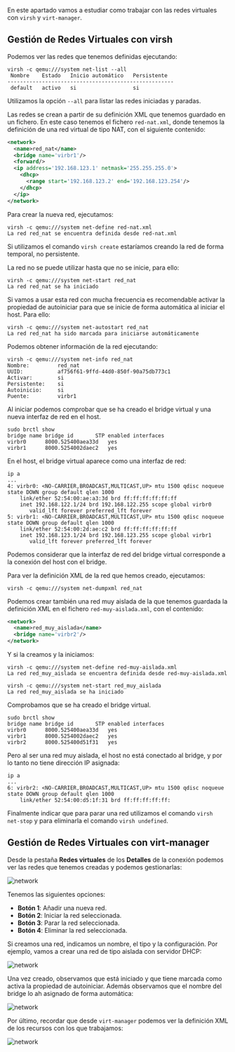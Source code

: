 En este apartado vamos  a estudiar como trabajar con las redes virtuales con `virsh` y `virt-manager`.

## Gestión de Redes Virtuales con virsh

Podemos ver las redes que tenemos definidas ejecutando:

```
virsh -c qemu:///system net-list --all
 Nombre    Estado   Inicio automático   Persistente
-----------------------------------------------------
 default   activo   si                  si
```

Utilizamos la opción `--all` para listar las redes iniciadas y paradas.

Las redes se crean a partir de su definición XML que tenemos guardado en un fichero. En este caso tenemos el fichero `red-nat.xml`, donde tenemos la definición de una red virtual de tipo NAT, con el siguiente contenido:

```xml
<network>
  <name>red_nat</name>
  <bridge name='virbr1'/>
  <forward/>
  <ip address='192.168.123.1' netmask='255.255.255.0'>
    <dhcp>
      <range start='192.168.123.2' end='192.168.123.254'/>
    </dhcp>
  </ip>
</network>
```

Para crear la nueva red, ejecutamos:

```
virsh -c qemu:///system net-define red-nat.xml
La red red_nat se encuentra definida desde red-nat.xml
```

Si utilizamos el comando `virsh create` estaríamos creando la red de forma temporal, no persistente.

La red no se puede utilizar hasta que no se inicie, para ello:

```
virsh -c qemu:///system net-start red_nat
La red red_nat se ha iniciado
```

Si vamos a usar esta red con mucha frecuencia es recomendable activar la propiedad de autoiniciar para que se inicie de forma automática al iniciar el host. Para ello:

```
virsh -c qemu:///system net-autostart red_nat
La red red_nat ha sido marcada para iniciarse automáticamente
```

Podemos obtener información de la red ejecutando:

```
virsh -c qemu:///system net-info red_nat
Nombre:         red_nat
UUID:           af756f61-9ffd-44d0-850f-90a75db773c1
Activar:        si
Persistente:    si
Autoinicio:     si
Puente:         virbr1
```

Al iniciar podemos comprobar que se ha creado el bridge virtual y una nueva interfaz de red en el host.

```
sudo brctl show
bridge name	bridge id		STP enabled	interfaces
virbr0		8000.525400aea33d	yes		
virbr1		8000.5254002daec2	yes	
```

En el host, el bridge virtual aparece como una interfaz de red:

```
ip a
...
4: virbr0: <NO-CARRIER,BROADCAST,MULTICAST,UP> mtu 1500 qdisc noqueue state DOWN group default qlen 1000
    link/ether 52:54:00:ae:a3:3d brd ff:ff:ff:ff:ff:ff
    inet 192.168.122.1/24 brd 192.168.122.255 scope global virbr0
       valid_lft forever preferred_lft forever
5: virbr1: <NO-CARRIER,BROADCAST,MULTICAST,UP> mtu 1500 qdisc noqueue state DOWN group default qlen 1000
    link/ether 52:54:00:2d:ae:c2 brd ff:ff:ff:ff:ff:ff
    inet 192.168.123.1/24 brd 192.168.123.255 scope global virbr1
       valid_lft forever preferred_lft forever
```

Podemos considerar que la interfaz de red del bridge virtual corresponde a la conexión del host con el bridge.

Para ver la definición XML de la red que hemos creado, ejecutamos:

```
virsh -c qemu:///system net-dumpxml red_nat
```

Podemos crear también una red muy aislada de la que tenemos guardada la definición XML en el fichero `red-muy-aislada.xml`, con el contenido:

```xml
<network>
  <name>red_muy_aislada</name>
  <bridge name='virbr2'/>
</network>
```

Y si la creamos y la iniciamos:

```
virsh -c qemu:///system net-define red-muy-aislada.xml
La red red_muy_aislada se encuentra definida desde red-muy-aislada.xml

virsh -c qemu:///system net-start red_muy_aislada
La red red_muy_aislada se ha iniciado
```

Comprobamos que se ha creado el bridge virtual. 

```
sudo brctl show
bridge name	bridge id		STP enabled	interfaces
virbr0		8000.525400aea33d	yes		
virbr1		8000.5254002daec2	yes		
virbr2		8000.525400d51f31	yes
```

Pero al ser una red muy aislada, el host no está conectado al bridge, y por lo tanto no tiene dirección IP asignada:

```
ip a
...
6: virbr2: <NO-CARRIER,BROADCAST,MULTICAST,UP> mtu 1500 qdisc noqueue state DOWN group default qlen 1000
    link/ether 52:54:00:d5:1f:31 brd ff:ff:ff:ff:ff:
```

Finalmente indicar que para parar una red utilizamos el comando `virsh net-stop` y para eliminarla el comando `virsh undefined`.

## Gestión de Redes Virtuales con virt-manager

Desde la pestaña **Redes virtuales** de los **Detalles** de la conexión podemos ver las redes que tenemos creadas y podemos gestionarlas:

![network](img/network1.png)

Tenemos las siguientes opciones:

* **Botón 1**: Añadir una nueva red.
* **Botón 2**: Iniciar la red seleccionada.
* **Botón 3**: Parar la red seleccionada.
* **Botón 4**: Eliminar la red seleccionada.

Si creamos una red, indicamos un nombre, el tipo y la configuración. Por ejemplo, vamos a crear una red de tipo aislada con servidor DHCP:

![network](img/network2.png)

Una vez creado, observamos que está iniciado y que tiene marcada como activa la propiedad de autoiniciar. Además observamos que el nombre del bridge lo ah asignado de forma automática:

![network](img/network3.png)

Por último, recordar que desde `virt-manager` podemos ver la definición XML de los recursos con los que trabajamos:

![network](img/network4.png)
